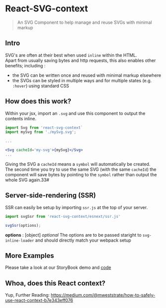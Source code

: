 # React-SVG-context

> An SVG Component to help manage and reuse SVGs with minimal markup

## Intro

SVG's are often at their best when used `inline` within the HTML.  
Apart from usually saving bytes and http requests, this also enables other benefits; including : 
 * the SVG can be written once and reused with minimal markup elsewhere 
 * the SVGs can be styled in multiple ways and for multiple states (e.g. `:hover`) using standard CSS 

## How does this work?

Within your jsx, import an `.svg` and use this component to output the contents inline.

```jsx
import Svg from 'react-svg-context`
import mySvg from './mySvg.svg';

...

<Svg cacheId='my-svg'>{mySvg}</Svg>
...

```

Giving the SVG a `cacheId` means a `symbol` will automatically be created.  
The second time you try to use the same SVG (with the same `cacheId`) the component will save bytes by pointing to the `symbol` rather than output the whole SVG again.33#


## Server-side-rendering (SSR)

SSR can easily be setup by importing `ssr.js` at the top of your server.

```js
import svgSsr from 'react-svg-context/esnext/ssr.js'

svgSsr(options);
```

**options** : [object] _optional_
The options are to be passed staright to `svg-inline-loader` and should directly match your webpack setup

## More Examples

Please take a look at our StoryBook demo and [code](./esnext/svg.story.jsx)

## Whoa, does this React context?

Yup, Further Reading: https://medium.com/@mweststrate/how-to-safely-use-react-context-b7e343eff076
